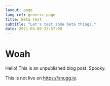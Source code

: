 ```yaml
---
layout: page
lang-ref: generic-page
title: Beta Test
subtitle: "Let's test some beta things."
date: 2021-03-09 23:57:00
---
```


# Woah

Hello! This is an unpublished blog post. Spooky.

This is not live on https://snugg.ie.